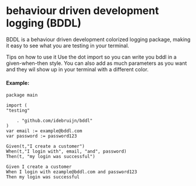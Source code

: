 # behaviour driven development logging (BDDL)
BDDL is a behaviour driven development colorized logging package, making it easy to see what you are testing in your terminal.

Tips on how to use it
Use the dot import so you can write you bddl in a given-when-then style.
You can also add as much parameters as you want and they wil show up in your terminal with a different color.

#### Example:

```
package main

import (
"testing"

	. "github.com/idebruijn/bddl"
)
var email := example@bddl.com
var password := password123

Given(t,"I create a customer")
When(t,"I login with", email, "and", password)
Then(t, "my login was successful")
```

```
Given I create a customer
When I login with ezample@bddl.com and password123
Then my login was successful
```
